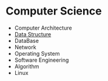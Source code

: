 # Computer Science

* Computer Architecture
* [Data Structure](https://github.com/BangYunseo/TIL/tree/main/ComputerScience/Data%20Structure)
* DataBase
* Network
* Operating System
* Software Engineering
* Algorithm
* Linux
